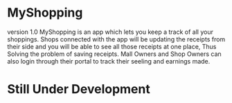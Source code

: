 # MyShopping

version 1.0
MyShopping is an app which lets you keep a track of all your shoppings. Shops connected with the app will be updating the receipts from their side and you will be able to see all those receipts at one place, Thus Solving the problem of saving receipts. Mall Owners and Shop Owners can also login through their portal to track their seeling and earnings made. 

# Still Under Development
